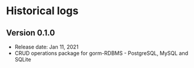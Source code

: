 # Historical logs

## Version 0.1.0

- Release date: Jan 11, 2021
- CRUD operations package for gorm-RDBMS - PostgreSQL, MySQL and SQLite
